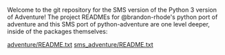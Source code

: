 Welcome to the git repository for the SMS version of the Python 3 version of Adventure!
The project READMEs for @brandon-rhode's python port of adventure and this SMS port of
python-adventure are one level deeper, inside of the packages themselves:

[adventure/README.txt](adventure/README.txt)
[sms_adventure/README.txt](sms_adventure/README.txt)
